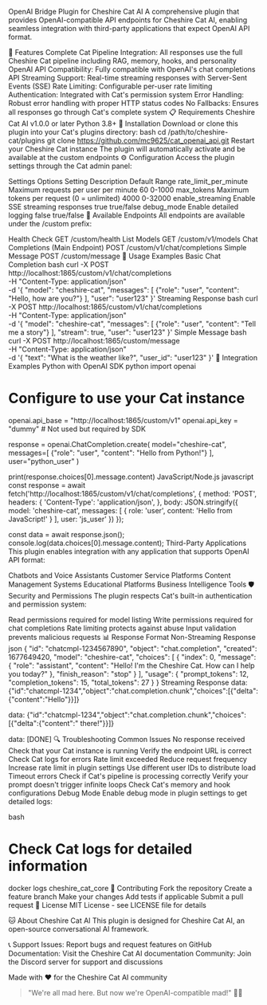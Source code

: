 OpenAI Bridge Plugin for Cheshire Cat AI
A comprehensive plugin that provides OpenAI-compatible API endpoints for Cheshire Cat AI, enabling seamless integration with third-party applications that expect OpenAI API format.

🚀 Features
Complete Cat Pipeline Integration: All responses use the full Cheshire Cat pipeline including RAG, memory, hooks, and personality
OpenAI API Compatibility: Fully compatible with OpenAI's chat completions API
Streaming Support: Real-time streaming responses with Server-Sent Events (SSE)
Rate Limiting: Configurable per-user rate limiting
Authentication: Integrated with Cat's permission system
Error Handling: Robust error handling with proper HTTP status codes
No Fallbacks: Ensures all responses go through Cat's complete system
📋 Requirements
Cheshire Cat AI v1.0.0 or later
Python 3.8+
🔧 Installation
Download or clone this plugin into your Cat's plugins directory:
bash
cd /path/to/cheshire-cat/plugins
git clone https://github.com/mc9625/cat_openai_api.git
Restart your Cheshire Cat instance
The plugin will automatically activate and be available at the custom endpoints
⚙️ Configuration
Access the plugin settings through the Cat admin panel:

Settings Options
Setting	Description	Default	Range
rate_limit_per_minute	Maximum requests per user per minute	60	0-1000
max_tokens	Maximum tokens per request (0 = unlimited)	4000	0-32000
enable_streaming	Enable SSE streaming responses	true	true/false
debug_mode	Enable detailed logging	false	true/false
📡 Available Endpoints
All endpoints are available under the /custom prefix:

Health Check
GET /custom/health
List Models
GET /custom/v1/models
Chat Completions (Main Endpoint)
POST /custom/v1/chat/completions
Simple Message
POST /custom/message
🔧 Usage Examples
Basic Chat Completion
bash
curl -X POST http://localhost:1865/custom/v1/chat/completions \
  -H "Content-Type: application/json" \
  -d '{
    "model": "cheshire-cat",
    "messages": [
      {"role": "user", "content": "Hello, how are you?"}
    ],
    "user": "user123"
  }'
Streaming Response
bash
curl -X POST http://localhost:1865/custom/v1/chat/completions \
  -H "Content-Type: application/json" \
  -d '{
    "model": "cheshire-cat",
    "messages": [
      {"role": "user", "content": "Tell me a story"}
    ],
    "stream": true,
    "user": "user123"
  }'
Simple Message
bash
curl -X POST http://localhost:1865/custom/message \
  -H "Content-Type: application/json" \
  -d '{
    "text": "What is the weather like?",
    "user_id": "user123"
  }'
🔗 Integration Examples
Python with OpenAI SDK
python
import openai

# Configure to use your Cat instance
openai.api_base = "http://localhost:1865/custom/v1"
openai.api_key = "dummy"  # Not used but required by SDK

response = openai.ChatCompletion.create(
    model="cheshire-cat",
    messages=[
        {"role": "user", "content": "Hello from Python!"}
    ],
    user="python_user"
)

print(response.choices[0].message.content)
JavaScript/Node.js
javascript
const response = await fetch('http://localhost:1865/custom/v1/chat/completions', {
  method: 'POST',
  headers: {
    'Content-Type': 'application/json',
  },
  body: JSON.stringify({
    model: 'cheshire-cat',
    messages: [
      { role: 'user', content: 'Hello from JavaScript!' }
    ],
    user: 'js_user'
  })
});

const data = await response.json();
console.log(data.choices[0].message.content);
Third-Party Applications
This plugin enables integration with any application that supports OpenAI API format:

Chatbots and Voice Assistants
Customer Service Platforms
Content Management Systems
Educational Platforms
Business Intelligence Tools
🛡️ Security and Permissions
The plugin respects Cat's built-in authentication and permission system:

Read permissions required for model listing
Write permissions required for chat completions
Rate limiting protects against abuse
Input validation prevents malicious requests
📊 Response Format
Non-Streaming Response
json
{
  "id": "chatcmpl-1234567890",
  "object": "chat.completion",
  "created": 1677649420,
  "model": "cheshire-cat",
  "choices": [
    {
      "index": 0,
      "message": {
        "role": "assistant",
        "content": "Hello! I'm the Cheshire Cat. How can I help you today?"
      },
      "finish_reason": "stop"
    }
  ],
  "usage": {
    "prompt_tokens": 12,
    "completion_tokens": 15,
    "total_tokens": 27
  }
}
Streaming Response
data: {"id":"chatcmpl-1234","object":"chat.completion.chunk","choices":[{"delta":{"content":"Hello"}}]}

data: {"id":"chatcmpl-1234","object":"chat.completion.chunk","choices":[{"delta":{"content":" there!"}}]}

data: [DONE]
🔍 Troubleshooting
Common Issues
No response received
Check that your Cat instance is running
Verify the endpoint URL is correct
Check Cat logs for errors
Rate limit exceeded
Reduce request frequency
Increase rate limit in plugin settings
Use different user IDs to distribute load
Timeout errors
Check if Cat's pipeline is processing correctly
Verify your prompt doesn't trigger infinite loops
Check Cat's memory and hook configurations
Debug Mode
Enable debug mode in plugin settings to get detailed logs:

bash
# Check Cat logs for detailed information
docker logs cheshire_cat_core
🤝 Contributing
Fork the repository
Create a feature branch
Make your changes
Add tests if applicable
Submit a pull request
📄 License
MIT License - see LICENSE file for details

🐱 About Cheshire Cat AI
This plugin is designed for Cheshire Cat AI, an open-source conversational AI framework.

📞 Support
Issues: Report bugs and request features on GitHub
Documentation: Visit the Cheshire Cat AI documentation
Community: Join the Discord server for support and discussions

Made with ❤️ for the Cheshire Cat AI community


> "We're all mad here. But now we're OpenAI-compatible mad!" 🎩✨